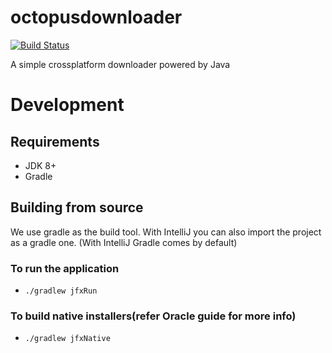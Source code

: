 # octopusdownloader
[![Build Status](https://travis-ci.com/octopusdownloader/octopusdownloader.svg?branch=master)](https://travis-ci.com/octopusdownloader/octopusdownloader)

A simple crossplatform downloader powered by Java

# Development

## Requirements
- JDK 8+
- Gradle

## Building from source
We use gradle as the build tool. With IntelliJ you can also import the project as a gradle one.
(With IntelliJ Gradle comes by default)

### To run the application
- `./gradlew jfxRun`

### To build native installers(refer Oracle guide for more info)
- `./gradlew jfxNative`
